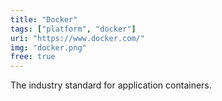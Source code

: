 ```yaml
---
title: "Docker"
tags: ["platform", "docker"]
uri: "https://www.docker.com/"
img: "docker.png"
free: true
---
```


The industry standard for application containers.